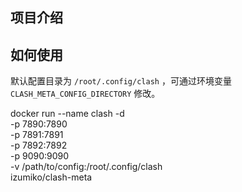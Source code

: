 ## 项目介绍

[github repo]: https://github.com/izumiko/docker-clash-meta

## 如何使用

默认配置目录为 `/root/.config/clash` ，可通过环境变量 `CLASH_META_CONFIG_DIRECTORY` 修改。

docker run --name clash -d \
    -p 7890:7890 \
    -p 7891:7891 \
    -p 7892:7892 \
    -p 9090:9090 \
    -v /path/to/config:/root/.config/clash \
    izumiko/clash-meta
